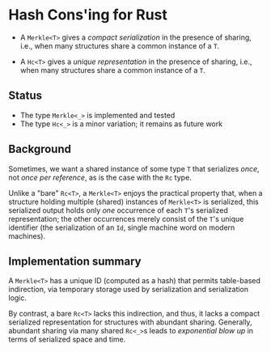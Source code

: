 
Hash Cons'ing for Rust
======================

- A `Merkle<T>` gives a _compact serialization_ in the presence of
  sharing, i.e., when many structures share a common instance of a
  `T`.

- A `Hc<T>` gives a _unique representation_ in the presence of
  sharing, i.e., when many structures share a common instance of a
  `T`.

Status
---------

- The type `Merkle<_>` is implemented and tested
- The type `Hc<_>` is a minor variation; it remains as future work

Background
-----------

Sometimes, we want a shared instance of some type `T` that serializes
*once*, not _once per reference_, as is the case with the `Rc` type.

Unlike a "bare" `Rc<T>`, a `Merkle<T>` enjoys the practical property
that, when a structure holding multiple (shared) instances of `Merkle<T>` is
serialized, this serialized output holds only _one_ occurrence of
each `T`'s serialized representation; the other occurrences merely
consist of the `T`'s unique identifier (the serialization of an
`Id`, single machine word on modern machines).

Implementation summary
-----------------------

A `Merkle<T>` has a unique ID (computed as a hash) that permits table-based indirection,
via temporary storage used by serialization and serialization logic.

By contrast, a bare `Rc<T>` lacks this indirection, and thus, it lacks
a compact serialized representation for structures with abundant
sharing. Generally, abundant sharing via many shared `Rc<_>`s leads to
*exponential blow up* in terms of serialized space and time.


